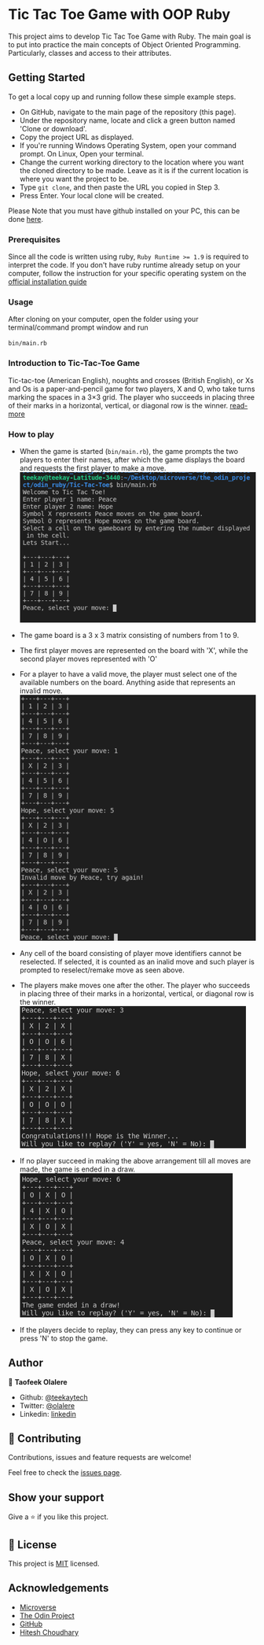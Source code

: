 # Tic Tac Toe Game with OOP Ruby

This project aims to develop Tic Tac Toe Game with Ruby. The main goal is to put into practice the main concepts of Object Oriented Programming. Particularly, classes and access to their attributes.

## Getting Started

To get a local copy up and running follow these simple example steps.

- On GitHub, navigate to the main page of the repository (this page).
- Under the repository name, locate and click a green button named 'Clone or download'. 
- Copy the project URL as displayed.
- If you're running Windows Operating System, open your command prompt. On Linux, Open your terminal.
- Change the current working directory to the location where you want the cloned directory to be made. Leave as it is if the current location is where you want the project to be.
- Type `git clone`, and then paste the URL you copied in Step 3.
- Press Enter. Your local clone will be created.

Please Note that you must have github installed on your PC, this can be done [here](https://gist.github.com/derhuerst/1b15ff4652a867391f03).


### Prerequisites

Since all the code is written using ruby, `Ruby Runtime >= 1.9` is required to interpret the code. If you don't have ruby runtime already setup on your computer, follow the instruction for your specific operating system on the [official installation guide](https://www.ruby-lang.org/en/documentation/installation/)

### Usage

After cloning on your computer, open the folder using your terminal/command prompt window and run

`bin/main.rb`

### Introduction to Tic-Tac-Toe Game
Tic-tac-toe (American English), noughts and crosses (British English), or Xs and Os is a paper-and-pencil game for two players, X and O, who take turns marking the spaces in a 3×3 grid. The player who succeeds in placing three of their marks in a horizontal, vertical, or diagonal row is the winner. [read-more](https://en.wikipedia.org/wiki/Tic-tac-toe)

### How to play
- When the game is started (`bin/main.rb`), the game prompts the two players to enter their names, after which the game displays the board and requests the first player to make a move.<br>
![screenshot](/assets/img/shot1.png)

- The game board is a 3 x 3 matrix consisting of numbers from 1 to 9.
- The first player moves are represented on the board with 'X', while the second player moves represented with 'O'
- For a player to have a valid move, the player must select one of the available numbers on the board. Anything aside that represents an invalid move.<br>
![screenshot](/assets/img/shot2.png)

- Any cell of the board consisting of player move identifiers cannot be reselected. If selected, it is counted as an inalid move and such player is prompted to reselect/remake move as seen above.

- The players make moves one after the other. The player who succeeds in placing three of their marks in a horizontal, vertical, or diagonal row is the winner.<br>
![screenshot](/assets/img/shot3.png)

- If no player succeed in making the above arrangement till all moves are made, the game is ended in a draw.
![screenshot](/assets/img/shot4.png)

- If the players decide to replay, they can press any key to continue or press 'N' to stop the game.

## Author

👤 **Taofeek Olalere**

- Github: [@teekaytech](https://github.com/teekaytech)
- Twitter: [@olalere](https://twitter.com/ola_lere)
- Linkedin: [linkedin](https://linkedin.com/in/teekaytech)

## 🤝 Contributing

Contributions, issues and feature requests are welcome!

Feel free to check the [issues page](issues/).

## Show your support

Give a ⭐️ if you like this project.

## 📝 License

This project is [MIT](lic.url) licensed.

## Acknowledgements

- [Microverse](https://microverse.pathwright.com/library/fast-track-curriculum/69047/path/step/57421589/)
- [The Odin Project](https://www.theodinproject.com/courses/ruby-programming/lessons/basic-enumerable-methods#learning-outcomes)
- [GitHub](https://help.github.com/en/github/creating-cloning-and-archiving-repositories/cloning-a-repository)
- [Hitesh Choudhary](https://www.youtube.com/watch?v=qU_gdQ1FvjM)
